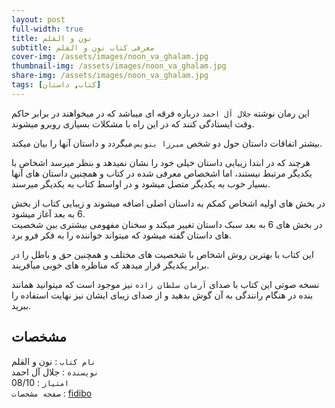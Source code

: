```yaml
---
layout: post
full-width: true
title: نون و القلم
subtitle: معرفی کتاب نون و القلم
cover-img: /assets/images/noon_va_ghalam.jpg
thumbnail-img: /assets/images/noon_va_ghalam.jpg
share-img: /assets/images/noon_va_ghalam.jpg
tags: [کتاب, داستان]
---
```


این رمان نوشته `جلال آل احمد` درباره فرقه ای میباشد که در میخواهند در برابر حاکم وقت ایستادگی کنند که در این راه با مشکلات بسیاری روبرو میشوند.  

بیشتر اتفاقات داستان حول دو شخص `میرزا بنویس` میگردد و داستان آنها را بیان میکند.  

هرچند که در ابتدا زیبایی داستان خیلی خود را نشان نمیدهد و بنظر میرسد اشخاص با یکدیگر مرتبط نیستند، اما اشخصاص معرفی شده در کتاب و همچنین داستان های آنها بسیار خوب به یکدیگر متصل میشود و در اواسط کتاب به یکدیگر میرسند.  

در بخش های اولیه اشخاص کمکم به داستان اصلی اضافه میشوند و زیبایی کتاب از بخش 6 به بعد آغاز میشود.  
در بخش های 6 به بعد سبک داستان تغییر میکند و سخنان مفهومی بیشتری بین شخصیت های داستان گفته میشود که میتواند خواننده را به فکر فرو برد.  

این کتاب با بهترین روش اشخاص با شخصیت های مختلف و همچنین حق و باطل را در برابر یکدیگر قرار میدهد که مناظره های خوبی میآفریند.  

نسخه صوتی این کتاب با صدای `آرمان سلطان زاده` نیز موجود است که میتوانید همانند بنده در هنگام رانندگی به آن گوش بدهید و از صدای زیبای ایشان نیز نهایت استفاده را ببرید.  

## مشخصات

`نام کتاب` : نون و القلم   
`نویسنده` : جلال آل احمد  
`امتیاز` : 08/10  
`صفحه مشخصات` : [fidibo](https://fidibo.com/book/85710-%DA%A9%D8%AA%D8%A7%D8%A8-%D8%B5%D9%88%D8%AA%DB%8C-%D9%86%D9%88%D9%86-%D8%A7%D9%84%D9%82%D9%84%D9%85)  